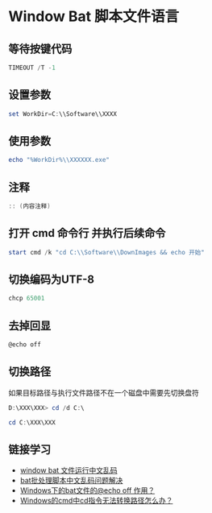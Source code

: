 # Window Bat 脚本文件语言

## 等待按键代码

```powershell
TIMEOUT /T -1
```

## 设置参数

```powershell
set WorkDir=C:\\Software\\XXXX
```

## 使用参数

```powershell
echo "%WorkDir%\\XXXXXX.exe"
```

## 注释

```powershell
:: (内容注释)
```

## 打开 cmd 命令行 并执行后续命令

```powershell
start cmd /k "cd C:\\Software\\DownImages && echo 开始"
```

## 切换编码为UTF-8

```powershell
chcp 65001
```

## 去掉回显

```powershell
@echo off
```

## 切换路径

如果目标路径与执行文件路径不在一个磁盘中需要先切换盘符
```powershell
D:\XXX\XXX> cd /d C:\
```

```powershell
cd C:\XXX\XXX
```

## 链接学习

* [window bat 文件运行中文乱码](https://www.cnblogs.com/Marydon20170307/p/9321495.html)
* [bat批处理脚本中文乱码问题解决](https://blog.csdn.net/u012815136/article/details/101549751)
* [Windows下的bat文件的@echo off 作用？](https://blog.csdn.net/Fly_as_tadpole/article/details/85177379)
* [Windows的cmd中cd指令无法转换路径怎么办？](https://jingyan.baidu.com/article/656db918ec8211e381249ce8.html)
